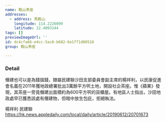 ```yaml
---
name: 鞍山茶座
addresses:
  - address: 馬鞍山
    longitude: 114.2226099
    latitude: 22.4093144
tags: []
previewImageUrl: ''
id: dc4cfa66-e4cc-5ac8-b682-6e1f71d00518
group: 鞍山茶座

---
```

### Detail
僭建也可以是為錢搵錢，隸屬民建聯沙田支部委員會副主席的楊祥利，以民康促進會名義在2011年獲地政總署批出3萬餘平方呎土地，開設社企茶座。惟《蘋果》發現，其茶座一旁竟僭建出面積約為600平方呎的貨櫃屋。有地區人士指出，沙田地政處早已獲悉該處有僭建物，但暗中放生包庇，拒絕執法。

楊祥利 民建聯 https://hk.news.appledaily.com/local/daily/article/20190612/20701673

